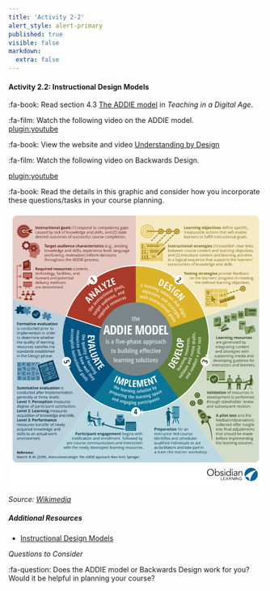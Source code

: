 ```yaml
---
title: 'Activity 2-2'
alert_style: alert-primary
published: true
visible: false
markdown:
  extra: false
---
```



#### Activity 2.2: Instructional Design Models

:fa-book: Read section 4.3 [The ADDIE model](https://pressbooks.bccampus.ca/teachinginadigitalagev2/chapter/6-5-the-addie-model/) in *Teaching in a Digital Age*.

:fa-film: Watch the following video on the ADDIE model.  
[plugin:youtube](https://www.youtube.com/watch?v=BCJY_r7NJc0)

:fa-book: View the website and video [Understanding by Design](https://cft.vanderbilt.edu/guides-sub-pages/understanding-by-design/)

:fa-film: Watch the following video on Backwards Design.  

[plugin:youtube](https://www.youtube.com/watch?v=dLKq_rCuSkw)

:fa-book: Read the details in this graphic and consider how you incorporate these questions/tasks in your course planning.

![](ADDIE_MODEL_INSTRUKSIONAL.jpg)

*Source: [Wikimedia](https://commons.wikimedia.org/wiki/File:ADDIE_MODEL_INSTRUKSIONAL.jpg)*

##### Additional Resources
- [Instructional Design Models](https://www.instructionaldesign.org/models/)

*Questions to Consider*  

:fa-question: Does the ADDIE model or Backwards Design work for you?  Would it be helpful in planning your course?
